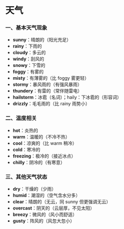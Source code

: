 # 天气
### 一、基本天气现象

- **sunny**：晴朗的（阳光充足）
- **rainy**：下雨的
- **cloudy**：多云的
- **windy**：刮风的
- **snowy**：下雪的
- **foggy**：有雾的
- **misty**：有薄雾的（比 foggy 雾更轻）
- **stormy**：暴风雨的（有强风暴雨）
- **thundery**：有雷的（常伴随雷电）
- **hailstorm**：冰雹（名词）；haily：下冰雹的（形容词）
- **drizzly**：毛毛雨的（比 rainy 雨势小）
### 二、温度相关
- **hot**：炎热的
- **warm**：温暖的（不冷不热）
- **cool**：凉爽的（比 warm 稍冷）
- **cold**：寒冷的
- **freezing**：极冷的（接近冰点）
- **chilly**：阴冷的（有寒意）
### 三、其他天气状态
- **dry**：干燥的（少雨）
- **humid**：潮湿的（空气含水分多）
- **clear**：晴朗的（无云，同 sunny 但更强调无云）
- **overcast**：阴天的（云层厚，不见太阳）
- **breezy**：微风的（风小而舒适）
- **gusty**：阵风的（风忽大忽小）